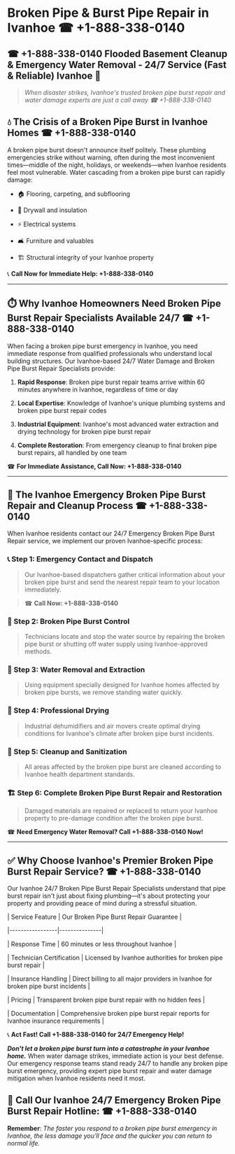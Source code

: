 # Broken Pipe & Burst Pipe Repair in Ivanhoe ☎ +1-888-338-0140  
## ☎ +1-888-338-0140 Flooded Basement Cleanup & Emergency Water Removal - 24/7 Service (Fast & Reliable) Ivanhoe 🚨  

> *When disaster strikes, Ivanhoe's trusted broken pipe burst repair and water damage experts are just a call away ☎ +1-888-338-0140*  

## 💧 The Crisis of a Broken Pipe Burst in Ivanhoe Homes ☎ +1-888-338-0140  

A broken pipe burst doesn't announce itself politely. These plumbing emergencies strike without warning, often during the most inconvenient times—middle of the night, holidays, or weekends—when Ivanhoe residents feel most vulnerable. Water cascading from a broken pipe burst can rapidly damage:  

* 🏠 Flooring, carpeting, and subflooring  
* 🧱 Drywall and insulation  
* ⚡ Electrical systems  
* 🛋️ Furniture and valuables  
* 🏗️ Structural integrity of your Ivanhoe property  

📞 **Call Now for Immediate Help: +1-888-338-0140**  

---  

## ⏱️ Why Ivanhoe Homeowners Need Broken Pipe Burst Repair Specialists Available 24/7 ☎ +1-888-338-0140  

When facing a broken pipe burst emergency in Ivanhoe, you need immediate response from qualified professionals who understand local building structures. Our Ivanhoe-based 24/7 Water Damage and Broken Pipe Burst Repair Specialists provide:  

1. **Rapid Response**: Broken pipe burst repair teams arrive within 60 minutes anywhere in Ivanhoe, regardless of time or day  
2. **Local Expertise**: Knowledge of Ivanhoe's unique plumbing systems and broken pipe burst repair codes  
3. **Industrial Equipment**: Ivanhoe's most advanced water extraction and drying technology for broken pipe burst repair  
4. **Complete Restoration**: From emergency cleanup to final broken pipe burst repairs, all handled by one team  

☎ **For Immediate Assistance, Call Now: +1-888-338-0140**  

---  

## 🔧 The Ivanhoe Emergency Broken Pipe Burst Repair and Cleanup Process ☎ +1-888-338-0140  

When Ivanhoe residents contact our 24/7 Emergency Broken Pipe Burst Repair service, we implement our proven Ivanhoe-specific process:  

### 📞 Step 1: Emergency Contact and Dispatch  
> Our Ivanhoe-based dispatchers gather critical information about your broken pipe burst and send the nearest repair team to your location immediately.  
> ☎ **Call Now: +1-888-338-0140**  

### 🚿 Step 2: Broken Pipe Burst Control  
> Technicians locate and stop the water source by repairing the broken pipe burst or shutting off water supply using Ivanhoe-approved methods.  

### 🌊 Step 3: Water Removal and Extraction  
> Using equipment specially designed for Ivanhoe homes affected by broken pipe bursts, we remove standing water quickly.  

### 💨 Step 4: Professional Drying  
> Industrial dehumidifiers and air movers create optimal drying conditions for Ivanhoe's climate after broken pipe burst incidents.  

### 🧼 Step 5: Cleanup and Sanitization  
> All areas affected by the broken pipe burst are cleaned according to Ivanhoe health department standards.  

### 🏗️ Step 6: Complete Broken Pipe Burst Repair and Restoration  
> Damaged materials are repaired or replaced to return your Ivanhoe property to pre-damage condition after the broken pipe burst.  

☎ **Need Emergency Water Removal? Call +1-888-338-0140 Now!**  

---  

## ✅ Why Choose Ivanhoe's Premier Broken Pipe Burst Repair Service? ☎ +1-888-338-0140  

Our Ivanhoe 24/7 Broken Pipe Burst Repair Specialists understand that pipe burst repair isn't just about fixing plumbing—it's about protecting your property and providing peace of mind during a stressful situation.  

| Service Feature | Our Broken Pipe Burst Repair Guarantee |  
|-----------------|---------------|  
| Response Time | 60 minutes or less throughout Ivanhoe |  
| Technician Certification | Licensed by Ivanhoe authorities for broken pipe burst repair |  
| Insurance Handling | Direct billing to all major providers in Ivanhoe for broken pipe burst incidents |  
| Pricing | Transparent broken pipe burst repair with no hidden fees |  
| Documentation | Comprehensive broken pipe burst repair reports for Ivanhoe insurance requirements |  

📞 **Act Fast! Call +1-888-338-0140 for 24/7 Emergency Help!**  

***Don't let a broken pipe burst turn into a catastrophe in your Ivanhoe home.*** When water damage strikes, immediate action is your best defense. Our emergency response teams stand ready 24/7 to handle any broken pipe burst emergency, providing expert pipe burst repair and water damage mitigation when Ivanhoe residents need it most.  

## 📱 Call Our Ivanhoe 24/7 Emergency Broken Pipe Burst Repair Hotline: ☎ +1-888-338-0140  

**Remember**: *The faster you respond to a broken pipe burst emergency in Ivanhoe, the less damage you'll face and the quicker you can return to normal life.*